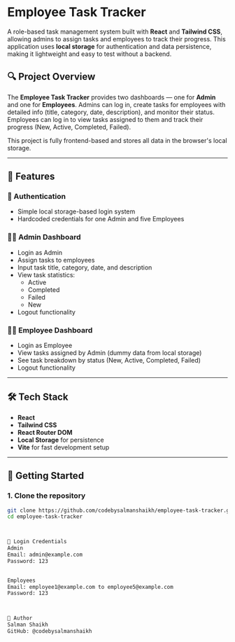 # Employee Task Tracker

A role-based task management system built with **React** and **Tailwind CSS**, allowing admins to assign tasks and employees to track their progress. This application uses **local storage** for authentication and data persistence, making it lightweight and easy to test without a backend.

## 🔍 Project Overview

The **Employee Task Tracker** provides two dashboards — one for **Admin** and one for **Employees**. Admins can log in, create tasks for employees with detailed info (title, category, date, description), and monitor their status. Employees can log in to view tasks assigned to them and track their progress (New, Active, Completed, Failed).

This project is fully frontend-based and stores all data in the browser's local storage.

---

## 🧩 Features

### 🔐 Authentication
- Simple local storage-based login system
- Hardcoded credentials for one Admin and five Employees

### 🧑‍💼 Admin Dashboard
- Login as Admin
- Assign tasks to employees
- Input task title, category, date, and description
- View task statistics:
  - Active
  - Completed
  - Failed
  - New
- Logout functionality

### 👨‍💻 Employee Dashboard
- Login as Employee
- View tasks assigned by Admin (dummy data from local storage)
- See task breakdown by status (New, Active, Completed, Failed)
- Logout functionality

---

## 🛠 Tech Stack

- **React**
- **Tailwind CSS**
- **React Router DOM**
- **Local Storage** for persistence
- **Vite** for fast development setup

---

## 🚀 Getting Started

### 1. Clone the repository
```bash
git clone https://github.com/codebysalmanshaikh/employee-task-tracker.git
cd employee-task-tracker



🔑 Login Credentials
Admin
Email: admin@example.com
Password: 123
 

Employees
Email: employee1@example.com to employee5@example.com
Password: 123



👤 Author
Salman Shaikh
GitHub: @codebysalmanshaikh